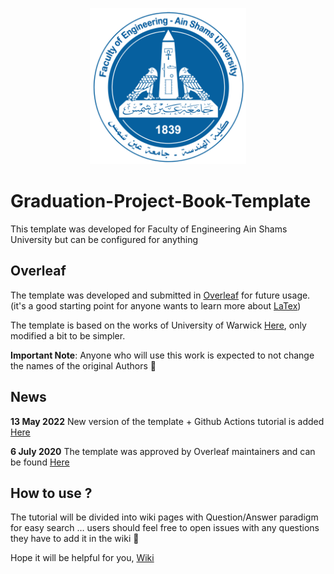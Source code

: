 <p align="center">
  <img width="250" height="250" src="https://github.com/MohamedAliRashad/Graduation-Project-Book-Template/blob/master/Preamble/ASU.png">
</p>

# Graduation-Project-Book-Template
This template was developed for Faculty of Engineering Ain Shams University but can be configured for anything

## Overleaf
The template was developed and submitted in [Overleaf](https://www.overleaf.com/) for future usage. (it's a good starting point for anyone wants to learn more about [LaTex](https://www.latex-project.org/))

The template is based on the works of University of Warwick [Here](https://www.overleaf.com/latex/templates/university-of-warwick-report-template/kfpfvcbkdcdk), only modified a bit to be simpler.

**Important Note**: Anyone who will use this work is expected to not change the names of the original Authors :rose:

## News
**13 May 2022** New version of the template + Github Actions tutorial is added [Here](https://github.com/MohamedAliRashad/Graduation-Project-Book-Template/wiki/How-to-use-GitHub-Actions-to-build-Latex-documents-%3F)
 
**6 July 2020** The template was approved by Overleaf maintainers and can be found [Here](https://www.overleaf.com/latex/templates/faculty-of-engineering-ain-shams-university-graduation-project-book-template/nypnspszgrtr)

## How to use ?
The tutorial will be divided into wiki pages with Question/Answer paradigm for easy search … users should feel free to open issues with any questions they have to add it in the wiki :seedling:

Hope it will be helpful for you, [Wiki](https://github.com/MohamedAliRashad/Graduation-Project-Book-Template/wiki)

